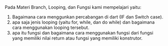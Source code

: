 Pada Materi Branch, Looping, dan Fungsi kami mempelajari yaitu:

1. Bagaimana cara menggunkan percabangan di dart (IF dan Switch case).
2. apa saja jenis looping (yaitu for, while, dan do while) dan bagaimana cara menggunakan looping tersebut.
3. apa itu fungsi dan bagaimana cara menggunakan fungsi dari fungsi yang memiliki nilai return atau fungsi yang memiliki konstrutor.